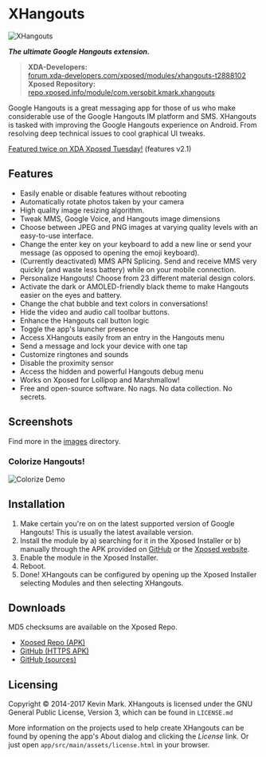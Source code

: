 # XHangouts
![XHangouts](https://raw.githubusercontent.com/kmark/XHangouts/master/app/src/main/res/mipmap-xxhdpi/ic_launcher.png)

***The ultimate Google Hangouts extension.***

> **XDA-Developers:**  
[forum.xda-developers.com/xposed/modules/xhangouts-t2888102](https://forum.xda-developers.com/xposed/modules/xhangouts-mms-fixes-google-hangouts-t2888102)  
> **Xposed Repository:** [repo.xposed.info/module/com.versobit.kmark.xhangouts](http://repo.xposed.info/module/com.versobit.kmark.xhangouts)

Google Hangouts is a great messaging app for those of us who make considerable use of the Google
Hangouts IM platform and SMS. XHangouts is tasked with improving the Google Hangouts experience on Android. From resolving deep technical issues to cool graphical UI tweaks.

[Featured twice on XDA Xposed Tuesday!](https://www.youtube.com/watch?v=n9C2uqrw_g4) (features v2.1)

## Features
* Easily enable or disable features without rebooting
* Automatically rotate photos taken by your camera
* High quality image resizing algorithm.
* Tweak MMS, Google Voice, and Hangouts image dimensions
* Choose between JPEG and PNG images at varying quality levels with an easy-to-use interface.
* Change the enter key on your keyboard to add a new line or send your message (as opposed to opening the emoji keyboard).
* (Currently deactivated) MMS APN Splicing. Send and receive MMS very quickly (and waste less battery) while on your mobile connection.
* Personalize Hangouts! Choose from 23 different material design colors.
* Activate the dark or AMOLED-friendly black theme to make Hangouts easier on the eyes and battery.
* Change the chat bubble and text colors in conversations!
* Hide the video and audio call toolbar buttons.
* Enhance the Hangouts call button logic
* Toggle the app's launcher presence
* Access XHangouts easily from an entry in the Hangouts menu
* Send a message and lock your device with one tap
* Customize ringtones and sounds
* Disable the proximity sensor
* Access the hidden and powerful Hangouts debug menu
* Works on Xposed for Lollipop and Marshmallow!
* Free and open-source software. No nags. No data collection. No secrets.

## Screenshots
Find more in the [images](https://github.com/kmark/XHangouts/tree/master/images) directory.

### Colorize Hangouts!
![Colorize Demo](https://raw.githubusercontent.com/kmark/XHangouts/master/images/ColorizeAnim.gif)

## Installation
1. Make certain you're on on the latest supported version of Google Hangouts! This is usually the latest available version.
2. Install the module by a) searching for it in the Xposed Installer or b) manually through the APK provided on [GitHub](https://github.com/kmark/XHangouts/releases) or the [Xposed website](http://repo.xposed.info/module/com.versobit.kmark.xhangouts).
3. Enable the module in the Xposed Installer.
4. Reboot.
5. Done! XHangouts can be configured by opening up the Xposed Installer selecting Modules and then selecting XHangouts.

## Downloads
MD5 checksums are available on the Xposed Repo.

* [Xposed Repo (APK)](http://repo.xposed.info/module/com.versobit.kmark.xhangouts)
* [GitHub (HTTPS APK)](https://github.com/kmark/XHangouts/releases)
* [GitHub (sources)](https://github.com/kmark/XHangouts)

## Licensing
Copyright &copy; 2014-2017 Kevin Mark. XHangouts is licensed under the GNU General Public License, Version 3, which can
be found in `LICENSE.md`

More information on the projects used to help create XHangouts can be found by opening the app's About dialog and clicking the *License* link. Or just open `app/src/main/assets/license.html` in your browser.
